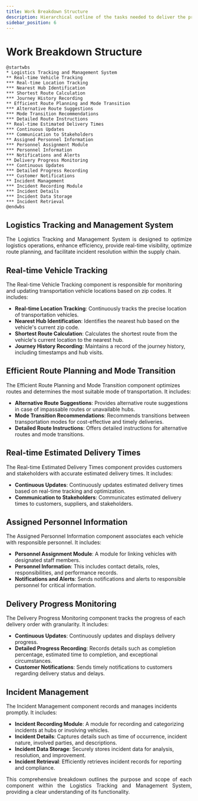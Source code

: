 ```yaml
---
title: Work Breakdown Structure
description: Hierarchical outline of the tasks needed to deliver the project's product or service.
sidebar_position: 6
---
```


# Work Breakdown Structure

```plantuml
@startwbs
* Logistics Tracking and Management System
** Real-time Vehicle Tracking
*** Real-time Location Tracking
*** Nearest Hub Identification
*** Shortest Route Calculation
*** Journey History Recording
** Efficient Route Planning and Mode Transition
*** Alternative Route Suggestions
*** Mode Transition Recommendations
*** Detailed Route Instructions
** Real-time Estimated Delivery Times
*** Continuous Updates
*** Communication to Stakeholders
** Assigned Personnel Information
*** Personnel Assignment Module
*** Personnel Information
*** Notifications and Alerts
** Delivery Progress Monitoring
*** Continuous Updates
*** Detailed Progress Recording
*** Customer Notifications
** Incident Management
*** Incident Recording Module
*** Incident Details
*** Incident Data Storage
*** Incident Retrieval
@endwbs
```

## Logistics Tracking and Management System

<p align="justify">
The Logistics Tracking and Management System is designed to optimize logistics operations, enhance efficiency, provide real-time visibility, optimize route planning, and facilitate incident resolution within the supply chain.
</p>

## Real-time Vehicle Tracking

<p align="justify">

The Real-time Vehicle Tracking component is responsible for monitoring and updating transportation vehicle locations based on zip codes. It includes:

- **Real-time Location Tracking**: Continuously tracks the precise location of transportation vehicles.
- **Nearest Hub Identification**: Identifies the nearest hub based on the vehicle's current zip code.
- **Shortest Route Calculation**: Calculates the shortest route from the vehicle's current location to the nearest hub.
- **Journey History Recording**: Maintains a record of the journey history, including timestamps and hub visits.

</p>

## Efficient Route Planning and Mode Transition

<p align="justify">

The Efficient Route Planning and Mode Transition component optimizes routes and determines the most suitable mode of transportation. It includes:

- **Alternative Route Suggestions**: Provides alternative route suggestions in case of impassable routes or unavailable hubs.
- **Mode Transition Recommendations**: Recommends transitions between transportation modes for cost-effective and timely deliveries.
- **Detailed Route Instructions**: Offers detailed instructions for alternative routes and mode transitions.

</p>

## Real-time Estimated Delivery Times

<p align="justify">

The Real-time Estimated Delivery Times component provides customers and stakeholders with accurate estimated delivery times. It includes:

- **Continuous Updates**: Continuously updates estimated delivery times based on real-time tracking and optimization.
- **Communication to Stakeholders**: Communicates estimated delivery times to customers, suppliers, and stakeholders.

</p>

## Assigned Personnel Information

<p align="justify">

The Assigned Personnel Information component associates each vehicle with responsible personnel. It includes:

- **Personnel Assignment Module**: A module for linking vehicles with designated staff members.
- **Personnel Information**: This includes contact details, roles, responsibilities, and performance records.
- **Notifications and Alerts**: Sends notifications and alerts to responsible personnel for critical information.

</p>

## Delivery Progress Monitoring

<p align="justify">

The Delivery Progress Monitoring component tracks the progress of each delivery order with granularity. It includes:

- **Continuous Updates**: Continuously updates and displays delivery progress.
- **Detailed Progress Recording**: Records details such as completion percentage, estimated time to completion, and exceptional circumstances.
- **Customer Notifications**: Sends timely notifications to customers regarding delivery status and delays.

</p>

## Incident Management

<p align="justify">

The Incident Management component records and manages incidents promptly. It includes:

- **Incident Recording Module**: A module for recording and categorizing incidents at hubs or involving vehicles.
- **Incident Details**: Captures details such as time of occurrence, incident nature, involved parties, and descriptions.
- **Incident Data Storage**: Securely stores incident data for analysis, resolution, and improvement.
- **Incident Retrieval**: Efficiently retrieves incident records for reporting and compliance.

</p>

<p align="justify">
	This comprehensive breakdown outlines the purpose and scope of each component within the Logistics Tracking and Management System, providing a clear understanding of its functionality.
</p>
